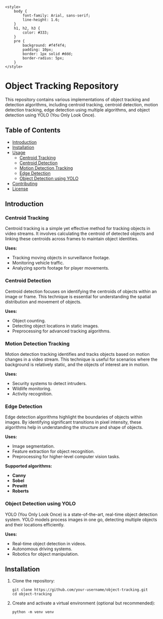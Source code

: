 
    <style>
        body {
            font-family: Arial, sans-serif;
            line-height: 1.6;
        }
        h1, h2, h3 {
            color: #333;
        }
        pre {
            background: #f4f4f4;
            padding: 10px;
            border: 1px solid #ddd;
            border-radius: 5px;
        }
    </style>
</head>
<body>

<h1>Object Tracking Repository</h1>

<p>This repository contains various implementations of object tracking and detection algorithms, including centroid tracking, centroid detection, motion detection tracking, edge detection using multiple algorithms, and object detection using YOLO (You Only Look Once).</p>

<h2>Table of Contents</h2>
<ul>
    <li><a href="#introduction">Introduction</a></li>
    <li><a href="#installation">Installation</a></li>
    <li><a href="#usage">Usage</a>
        <ul>
            <li><a href="#centroid-tracking">Centroid Tracking</a></li>
            <li><a href="#centroid-detection">Centroid Detection</a></li>
            <li><a href="#motion-detection-tracking">Motion Detection Tracking</a></li>
            <li><a href="#edge-detection">Edge Detection</a></li>
            <li><a href="#object-detection-using-yolo">Object Detection using YOLO</a></li>
        </ul>
    </li>
    <li><a href="#contributing">Contributing</a></li>
    <li><a href="#license">License</a></li>
</ul>

<h2 id="introduction">Introduction</h2>

<h3 id="centroid-tracking">Centroid Tracking</h3>
<p>Centroid tracking is a simple yet effective method for tracking objects in video streams. It involves calculating the centroid of detected objects and linking these centroids across frames to maintain object identities.</p>
<p><strong>Uses:</strong></p>
<ul>
    <li>Tracking moving objects in surveillance footage.</li>
    <li>Monitoring vehicle traffic.</li>
    <li>Analyzing sports footage for player movements.</li>
</ul>

<h3 id="centroid-detection">Centroid Detection</h3>
<p>Centroid detection focuses on identifying the centroids of objects within an image or frame. This technique is essential for understanding the spatial distribution and movement of objects.</p>
<p><strong>Uses:</strong></p>
<ul>
    <li>Object counting.</li>
    <li>Detecting object locations in static images.</li>
    <li>Preprocessing for advanced tracking algorithms.</li>
</ul>

<h3 id="motion-detection-tracking">Motion Detection Tracking</h3>
<p>Motion detection tracking identifies and tracks objects based on motion changes in a video stream. This technique is useful for scenarios where the background is relatively static, and the objects of interest are in motion.</p>
<p><strong>Uses:</strong></p>
<ul>
    <li>Security systems to detect intruders.</li>
    <li>Wildlife monitoring.</li>
    <li>Activity recognition.</li>
</ul>

<h3 id="edge-detection">Edge Detection</h3>
<p>Edge detection algorithms highlight the boundaries of objects within images. By identifying significant transitions in pixel intensity, these algorithms help in understanding the structure and shape of objects.</p>
<p><strong>Uses:</strong></p>
<ul>
    <li>Image segmentation.</li>
    <li>Feature extraction for object recognition.</li>
    <li>Preprocessing for higher-level computer vision tasks.</li>
</ul>
<p><strong>Supported algorithms:</strong></p>
<ul>
    <li><strong>Canny</strong></li>
    <li><strong>Sobel</strong></li>
    <li><strong>Prewitt</strong></li>
    <li><strong>Roberts</strong></li>
</ul>

<h3 id="object-detection-using-yolo">Object Detection using YOLO</h3>
<p>YOLO (You Only Look Once) is a state-of-the-art, real-time object detection system. YOLO models process images in one go, detecting multiple objects and their locations efficiently.</p>
<p><strong>Uses:</strong></p>
<ul>
    <li>Real-time object detection in videos.</li>
    <li>Autonomous driving systems.</li>
    <li>Robotics for object manipulation.</li>
</ul>

<h2 id="installation">Installation</h2>

<ol>
    <li>Clone the repository:
        <pre><code>git clone https://github.com/your-username/object-tracking.git
cd object-tracking
</code></pre>
    </li>
    <li>Create and activate a virtual environment (optional but recommended):
        <pre><code>python -m venv venv
